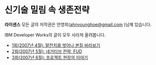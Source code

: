 # 신기술 밀림 속 생존전략

**라이센스** 모든 글의 저작권은 안영회(ahnyounghoe@gmail.com )님께 있습니다.

IBM Developer Works의 글이 모두 사라져 올려봅니다.

* [1회(2007년 4월): 말잔치를 벗어나 본질 바라보기](https://github.com/black7375/ReadabilityDocs/blob/master/%EC%8B%A0%EA%B8%B0%EC%88%A0%20%EB%B0%80%EB%A6%BC%20%EC%86%8D%20%EC%83%9D%EC%A1%B4%EC%A0%84%EB%9E%B5/part1.org)
* [2회(2007년 5월): 네거티브 전략, FUD](https://github.com/black7375/ReadabilityDocs/blob/master/%EC%8B%A0%EA%B8%B0%EC%88%A0%20%EB%B0%80%EB%A6%BC%20%EC%86%8D%20%EC%83%9D%EC%A1%B4%EC%A0%84%EB%9E%B5/part2.org)
* [3회(2007년 6월): 프로젝트 현장의 이야기](https://github.com/black7375/ReadabilityDocs/blob/master/%EC%8B%A0%EA%B8%B0%EC%88%A0%20%EB%B0%80%EB%A6%BC%20%EC%86%8D%20%EC%83%9D%EC%A1%B4%EC%A0%84%EB%9E%B5/part3.org)
